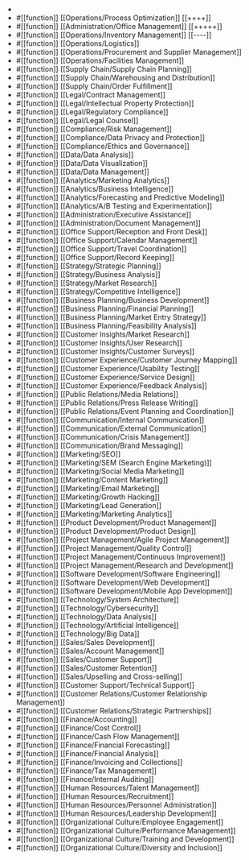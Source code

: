 -
- #[[function]]  [[Operations/Process Optimization]] [[++++]]
- #[[function]]  [[Administration/Office Management]] [[+++++]]
- #[[function]]  [[Operations/Inventory Management]] [[----]]
- #[[function]]  [[Operations/Logistics]]
- #[[function]]  [[Operations/Procurement and Supplier Management]]
- #[[function]]  [[Operations/Facilities Management]]
- #[[function]]  [[Supply Chain/Supply Chain Planning]]
- #[[function]]  [[Supply Chain/Warehousing and Distribution]]
- #[[function]]  [[Supply Chain/Order Fulfillment]]
- #[[function]]  [[Legal/Contract Management]]
- #[[function]]  [[Legal/Intellectual Property Protection]]
- #[[function]]  [[Legal/Regulatory Compliance]]
- #[[function]]  [[Legal/Legal Counsel]]
- #[[function]]  [[Compliance/Risk Management]]
- #[[function]]  [[Compliance/Data Privacy and Protection]]
- #[[function]]  [[Compliance/Ethics and Governance]]
- #[[function]]  [[Data/Data Analysis]]
- #[[function]]  [[Data/Data Visualization]]
- #[[function]]  [[Data/Data Management]]
- #[[function]]  [[Analytics/Marketing Analytics]]
- #[[function]]  [[Analytics/Business Intelligence]]
- #[[function]]  [[Analytics/Forecasting and Predictive Modeling]]
- #[[function]]  [[Analytics/A/B Testing and Experimentation]]
- #[[function]]  [[Administration/Executive Assistance]]
- #[[function]]  [[Administration/Document Management]]
- #[[function]]  [[Office Support/Reception and Front Desk]]
- #[[function]]  [[Office Support/Calendar Management]]
- #[[function]]  [[Office Support/Travel Coordination]]
- #[[function]]  [[Office Support/Record Keeping]]
- #[[function]]  [[Strategy/Strategic Planning]]
- #[[function]]  [[Strategy/Business Analysis]]
- #[[function]]  [[Strategy/Market Research]]
- #[[function]]  [[Strategy/Competitive Intelligence]]
- #[[function]]  [[Business Planning/Business Development]]
- #[[function]]  [[Business Planning/Financial Planning]]
- #[[function]]  [[Business Planning/Market Entry Strategy]]
- #[[function]]  [[Business Planning/Feasibility Analysis]]
- #[[function]]  [[Customer Insights/Market Research]]
- #[[function]]  [[Customer Insights/User Research]]
- #[[function]]  [[Customer Insights/Customer Surveys]]
- #[[function]]  [[Customer Experience/Customer Journey Mapping]]
- #[[function]]  [[Customer Experience/Usability Testing]]
- #[[function]]  [[Customer Experience/Service Design]]
- #[[function]]  [[Customer Experience/Feedback Analysis]]
- #[[function]]  [[Public Relations/Media Relations]]
- #[[function]]  [[Public Relations/Press Release Writing]]
- #[[function]]  [[Public Relations/Event Planning and Coordination]]
- #[[function]]  [[Communication/Internal Communication]]
- #[[function]]  [[Communication/External Communication]]
- #[[function]]  [[Communication/Crisis Management]]
- #[[function]]  [[Communication/Brand Messaging]]
- #[[function]]  [[Marketing/SEO]]
- #[[function]]  [[Marketing/SEM (Search Engine Marketing)]]
- #[[function]]  [[Marketing/Social Media Marketing]]
- #[[function]]  [[Marketing/Content Marketing]]
- #[[function]]  [[Marketing/Email Marketing]]
- #[[function]]  [[Marketing/Growth Hacking]]
- #[[function]]  [[Marketing/Lead Generation]]
- #[[function]]  [[Marketing/Marketing Analytics]]
- #[[function]]  [[Product Development/Product Management]]
- #[[function]]  [[Product Development/Product Design]]
- #[[function]]  [[Project Management/Agile Project Management]]
- #[[function]]  [[Project Management/Quality Control]]
- #[[function]]  [[Project Management/Continuous Improvement]]
- #[[function]]  [[Project Management/Research and Development]]
- #[[function]]  [[Software Development/Software Engineering]]
- #[[function]]  [[Software Development/Web Development]]
- #[[function]]  [[Software Development/Mobile App Development]]
- #[[function]]  [[Technology/System Architecture]]
- #[[function]]  [[Technology/Cybersecurity]]
- #[[function]]  [[Technology/Data Analysis]]
- #[[function]]  [[Technology/Artificial Intelligence]]
- #[[function]]  [[Technology/Big Data]]
- #[[function]]  [[Sales/Sales Development]]
- #[[function]]  [[Sales/Account Management]]
- #[[function]]  [[Sales/Customer Support]]
- #[[function]]  [[Sales/Customer Retention]]
- #[[function]]  [[Sales/Upselling and Cross-selling]]
- #[[function]]  [[Customer Support/Technical Support]]
- #[[function]]  [[Customer Relations/Customer Relationship Management]]
- #[[function]]  [[Customer Relations/Strategic Partnerships]]
- #[[function]]  [[Finance/Accounting]]
- #[[function]]  [[Finance/Cost Control]]
- #[[function]]  [[Finance/Cash Flow Management]]
- #[[function]]  [[Finance/Financial Forecasting]]
- #[[function]]  [[Finance/Financial Analysis]]
- #[[function]]  [[Finance/Invoicing and Collections]]
- #[[function]]  [[Finance/Tax Management]]
- #[[function]]  [[Finance/Internal Auditing]]
- #[[function]]  [[Human Resources/Talent Management]]
- #[[function]]  [[Human Resources/Recruitment]]
- #[[function]]  [[Human Resources/Personnel Administration]]
- #[[function]]  [[Human Resources/Leadership Development]]
- #[[function]]  [[Organizational Culture/Employee Engagement]]
- #[[function]]  [[Organizational Culture/Performance Management]]
- #[[function]]  [[Organizational Culture/Training and Development]]
- #[[function]]  [[Organizational Culture/Diversity and Inclusion]]